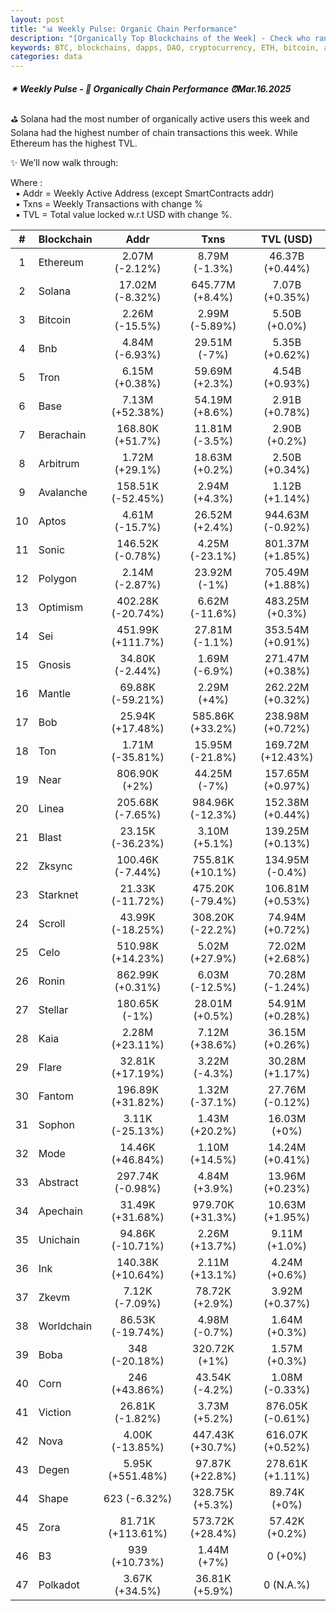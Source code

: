 ```yaml
---
layout: post
title: "📊 Weekly Pulse: Organic Chain Performance"
description: "[Organically Top Blockchains of the Week] - Check who ranked first this week in address, transactions and TVL"
keywords: BTC, blockchains, dapps, DAO, cryptocurrency, ETH, bitcoin, assets, investment, web3
categories: data
---
```


##### ✴ Weekly Pulse - 📌 *Organically Chain Performance ⏰Mar.16.2025*

⛳ Solana had the most number of organically active users this week and Solana had the highest number of chain transactions this week. While Ethereum has the highest TVL.

✨ We’ll now walk through:

Where :  
&nbsp; ▪ Addr = Weekly Active Address (except SmartContracts addr)  
&nbsp; ▪ Txns = Weekly Transactions with change %  
&nbsp; ▪ TVL = Total value locked w.r.t USD with change %.  

| # | Blockchain |   Addr   |   Txns  | TVL (USD) |
|:-:|:-----------|:--------:|:-------:|:---------:|
|1 | Ethereum | 2.07M (-2.12%) | 8.79M (-1.3%) | 46.37B (+0.44%) |
|2 | Solana | 17.02M (-8.32%) | 645.77M (+8.4%) | 7.07B (+0.35%) |
|3 | Bitcoin | 2.26M (-15.5%) | 2.99M (-5.89%) | 5.50B (+0.0%) |
|4 | Bnb | 4.84M (-6.93%) | 29.51M (-7%) | 5.35B (+0.62%) |
|5 | Tron | 6.15M (+0.38%) | 59.69M (+2.3%) | 4.54B (+0.93%) |
|6 | Base | 7.13M (+52.38%) | 54.19M (+8.6%) | 2.91B (+0.78%) |
|7 | Berachain | 168.80K (+51.7%) | 11.81M (-3.5%) | 2.90B (+0.2%) |
|8 | Arbitrum | 1.72M (+29.1%) | 18.63M (+0.2%) | 2.50B (+0.34%) |
|9 | Avalanche | 158.51K (-52.45%) | 2.94M (+4.3%) | 1.12B (+1.14%) |
|10 | Aptos | 4.61M (-15.7%) | 26.52M (+2.4%) | 944.63M (-0.92%) |
|11 | Sonic | 146.52K (-0.78%) | 4.25M (-23.1%) | 801.37M (+1.85%) |
|12 | Polygon | 2.14M (-2.87%) | 23.92M (-1%) | 705.49M (+1.88%) |
|13 | Optimism | 402.28K (-20.74%) | 6.62M (-11.6%) | 483.25M (+0.3%) |
|14 | Sei | 451.99K (+111.7%) | 27.81M (-1.1%) | 353.54M (+0.91%) |
|15 | Gnosis | 34.80K (-2.44%) | 1.69M (-6.9%) | 271.47M (+0.38%) |
|16 | Mantle | 69.88K (-59.21%) | 2.29M (+4%) | 262.22M (+0.32%) |
|17 | Bob | 25.94K (+17.48%) | 585.86K (+33.2%) | 238.98M (+0.72%) |
|18 | Ton | 1.71M (-35.81%) | 15.95M (-21.8%) | 169.72M (+12.43%) |
|19 | Near | 806.90K (+2%) | 44.25M (-7%) | 157.65M (+0.97%) |
|20 | Linea | 205.68K (-7.65%) | 984.96K (-12.3%) | 152.38M (+0.44%) |
|21 | Blast | 23.15K (-36.23%) | 3.10M (+5.1%) | 139.25M (+0.13%) |
|22 | Zksync | 100.46K (-7.44%) | 755.81K (+10.1%) | 134.95M (-0.4%) |
|23 | Starknet | 21.33K (-11.72%) | 475.20K (-79.4%) | 106.81M (+0.53%) |
|24 | Scroll | 43.99K (-18.25%) | 308.20K (-22.2%) | 74.94M (+0.72%) |
|25 | Celo | 510.98K (+14.23%) | 5.02M (+27.9%) | 72.02M (+2.68%) |
|26 | Ronin | 862.99K (+0.31%) | 6.03M (-12.5%) | 70.28M (-1.24%) |
|27 | Stellar | 180.65K (-1%) | 28.01M (+0.5%) | 54.91M (+0.28%) |
|28 | Kaia | 2.28M (+23.11%) | 7.12M (+38.6%) | 36.15M (+0.26%) |
|29 | Flare | 32.81K (+17.19%) | 3.22M (-4.3%) | 30.28M (+1.17%) |
|30 | Fantom | 196.89K (+31.82%) | 1.32M (-37.1%) | 27.76M (-0.12%) |
|31 | Sophon | 3.11K (-25.13%) | 1.43M (+20.2%) | 16.03M (+0%) |
|32 | Mode | 14.46K (+46.84%) | 1.10M (+14.5%) | 14.24M (+0.41%) |
|33 | Abstract | 297.74K (-0.98%) | 4.84M (+3.9%) | 13.96M (+0.23%) |
|34 | Apechain | 31.49K (+31.68%) | 979.70K (+31.3%) | 10.63M (+1.95%) |
|35 | Unichain | 94.86K (-10.71%) | 2.26M (+13.7%) | 9.11M (+1.0%) |
|36 | Ink | 140.38K (+10.64%) | 2.11M (+13.1%) | 4.24M (+0.6%) |
|37 | Zkevm | 7.12K (-7.09%) | 78.72K (+2.9%) | 3.92M (+0.37%) |
|38 | Worldchain | 86.53K (-19.74%) | 4.98M (-0.7%) | 1.64M (+0.3%) |
|39 | Boba | 348 (-20.18%) | 320.72K (+1%) | 1.57M (+0.3%) |
|40 | Corn | 246 (+43.86%) | 43.54K (-4.2%) | 1.08M (-0.33%) |
|41 | Viction | 26.81K (-1.82%) | 3.73M (+5.2%) | 876.05K (-0.61%) |
|42 | Nova | 4.00K (-13.85%) | 447.43K (+30.7%) | 616.07K (+0.52%) |
|43 | Degen | 5.95K (+551.48%) | 97.87K (+22.8%) | 278.61K (+1.11%) |
|44 | Shape | 623 (-6.32%) | 328.75K (+5.3%) | 89.74K (+0%) |
|45 | Zora | 81.71K (+113.61%) | 573.72K (+28.4%) | 57.42K (+0.2%) |
|46 | B3 | 939 (+10.73%) | 1.44M (+7%) | 0 (+0%) |
|47 | Polkadot | 3.67K (+34.5%) | 36.81K (+5.9%) | 0 (N.A.%) |